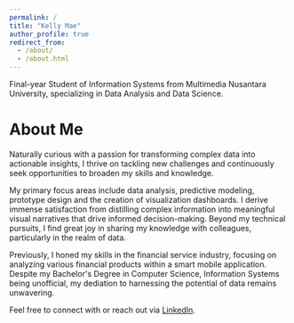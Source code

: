 ```yaml
---
permalink: /
title: "Kelly Mae"
author_profile: true
redirect_from: 
  - /about/
  - /about.html
---
```


Final-year Student of Information Systems from Multimedia Nusantara University, specializing in Data Analysis and Data Science.

About Me
======
Naturally curious with a passion for transforming complex data into actionable insights, I thrive on tackling new challenges and continuously seek opportunities to broaden my skills and knowledge.

My primary focus areas include data analysis, predictive modeling, prototype design and the creation of visualization dashboards. I derive immense satisfaction from distilling complex information into meaningful visual narratives that drive informed decision-making. Beyond my technical pursuits, I find great joy in sharing my knowledge with colleagues, particularly in the realm of data.

Previously, I honed my skills in the financial service industry, focusing on analyzing various financial products within a smart mobile application. Despite my Bachelor's Degree in Computer Science, Information Systems being unofficial, my dediation to harnessing the potential of data remains unwavering.

Feel free to connect with or reach out via [LinkedIn](https://www.linkedin.com/in/antonettekelly/).
